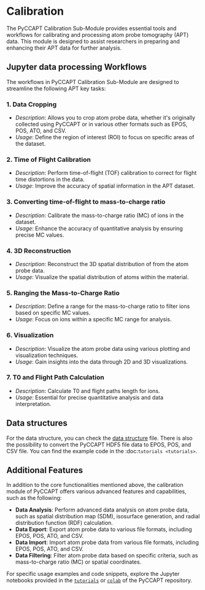 # Calibration

The PyCCAPT Calibration Sub-Module provides essential tools and workflows for calibrating and processing atom probe
tomography (APT) data. This module is designed to assist researchers in preparing and enhancing their APT data for
further analysis.


## Jupyter data processing Workflows

The workflows in PyCCAPT Calibration Sub-Module are designed to streamline the following APT key tasks:

### 1. Data Cropping

- *Description*: Allows you to crop atom probe data, whether it's originally collected using PyCCAPT or in various other
  formats such as EPOS, POS, ATO, and CSV.
- *Usage*: Define the region of interest (ROI) to focus on specific areas of the dataset.

### 2. Time of Flight Calibration

- *Description*: Perform time-of-flight (TOF) calibration to correct for flight time distortions in the data.
- *Usage*: Improve the accuracy of spatial information in the APT dataset.

### 3. Converting time-of-flight to mass-to-charge ratio

- *Description*: Calibrate the mass-to-charge ratio (MC) of ions in the dataset.
- *Usage*: Enhance the accuracy of quantitative analysis by ensuring precise MC values.

### 4. 3D Reconstruction

- *Description*: Reconstruct the 3D spatial distribution of from the atom probe data.
- *Usage*: Visualize the spatial distribution of atoms within the material.

### 5. Ranging the Mass-to-Charge Ratio

- *Description*: Define a range for the mass-to-charge ratio to filter ions based on specific MC values.
- *Usage*: Focus on ions within a specific MC range for analysis.

### 6. Visualization

- *Description*: Visualize the atom probe data using various plotting and visualization techniques.
- *Usage*: Gain insights into the data through 2D and 3D visualizations.

### 7. T0 and Flight Path Calculation

- *Description*: Calculate T0 and flight paths length for ions.
- *Usage*: Essential for precise quantitative analysis and data interpretation.

## Data structures

For the data structure, you can check the [data structure](Control_DATA_STRUCTURE.md) file. 
There is also the possibility to convert the PyCCAPT HDF5 file data to EPOS, POS, and CSV file. 
You can find the example code in the :doc:`tutorials <tutorials>`.

## Additional Features

In addition to the core functionalities mentioned above, the calibration module of PyCCAPT offers various advanced
features and capabilities, such as the following:

- **Data Analysis**: Perform advanced data analysis on atom probe data, such as spatial distribution map (SDM), isosurface
  generation, and radial distribution function (RDF) calculation.
- **Data Export**: Export atom probe data to various file formats, including EPOS, POS, ATO, and CSV.
- **Data Import**: Import atom probe data from various file formats, including EPOS, POS, ATO, and CSV.
- **Data Filtering**: Filter atom probe data based on specific criteria, such as mass-to-charge ratio (MC) or spatial
  coordinates.


For specific usage examples and code snippets, explore the Jupyter notebooks provided in
the [`tutorials`](https://github.com/mmonajem/pyccapt/tree/main/pyccapt/calibration/tutorials/jupyter_files)
or [`colab`](https://github.com/mmonajem/pyccapt/tree/main/pyccapt/calibration/tutorials/colab)
of the PyCCAPT repository. 

